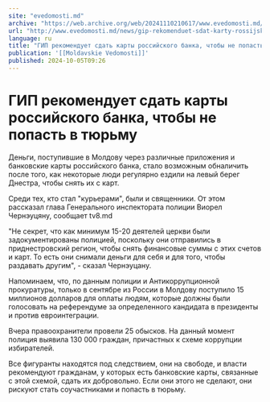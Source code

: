 ```yaml
---
site: "evedomosti.md"
archive: "https://web.archive.org/web/20241110210617/www.evedomosti.md/news/gip-rekomenduet-sdat-karty-rossijskogo-banka-chtoby-ne-popas"
url: "http://www.evedomosti.md/news/gip-rekomenduet-sdat-karty-rossijskogo-banka-chtoby-ne-popas"
language: ru
title: "ГИП рекомендует сдать карты российского банка, чтобы не попасть в тюрьму"
publication: '[[Moldavskie Vedomosti]]'
published: 2024-10-05T09:26
---
```


# ГИП рекомендует сдать карты российского банка, чтобы не попасть в тюрьму

Деньги, поступившие в Молдову через различные приложения и банковские карты российского банка, стало возможным обналичить после того, как некоторые люди регулярно ездили на левый берег Днестра, чтобы снять их с карт.

Среди тех, кто стал "курьерами", были и священники. От этом рассказал глава Генерального инспектората полиции Виорел Чернэуцяну, сообщает tv8.md

"Не секрет, что как минимум 15-20 деятелей церкви были задокументированы полицией, поскольку они отправились в приднестровский регион, чтобы снять финансовые суммы с этих счетов и карт. То есть они снимали деньги для себя и для того, чтобы раздавать другим", - сказал Чернэуцану.

Напоминаем, что, по данным полиции и Антикоррупционной прокуратуры, только в сентябре из России в Молдову поступило 15 миллионов долларов для оплаты людям, которые должны были голосовать на референдуме за определенного кандидата в президенты и против евроинтеграции.

Вчера правоохранители провели 25 обысков. На данный момент полиция выявила 130 000 граждан, причастных к схеме коррупции избирателей.

Все фигуранты находятся под следствием, они на свободе, и власти рекомендуют гражданам, у которых есть банковские карты, связанные с этой схемой, сдать их добровольно. Если они этого не сделают, они рискуют стать соучастниками и попасть в тюрьму.
